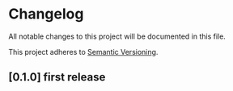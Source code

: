 # Changelog

All notable changes to this project will be documented in this file.

This project adheres to [Semantic Versioning](http://semver.org/).


## [0.1.0] first release